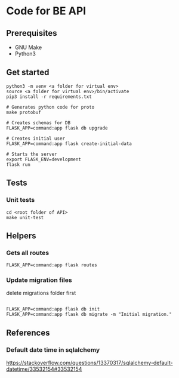 # Code for BE API

## Prerequisites

* GNU Make
* Python3

## Get started
```
python3 -m venv <a folder for virtual env>
source <a folder for virtual env>/bin/activate
pip3 install -r requirements.txt

# Generates python code for proto
make protobuf

# Creates schemas for DB
FLASK_APP=command:app flask db upgrade

# Creates initial user
FLASK_APP=command:app flask create-initial-data

# Starts the server
export FLASK_ENV=development
flask run
```

## Tests
### Unit tests
```
cd <root folder of API>
make unit-test
```

## Helpers
### Gets all routes
```
FLASK_APP=command:app flask routes
```
### Update migration files
delete migrations folder first
```

FLASK_APP=command:app flask db init
FLASK_APP=command:app flask db migrate -m "Initial migration."
```

## References

### Default date time in sqlalchemy
https://stackoverflow.com/questions/13370317/sqlalchemy-default-datetime/33532154#33532154
